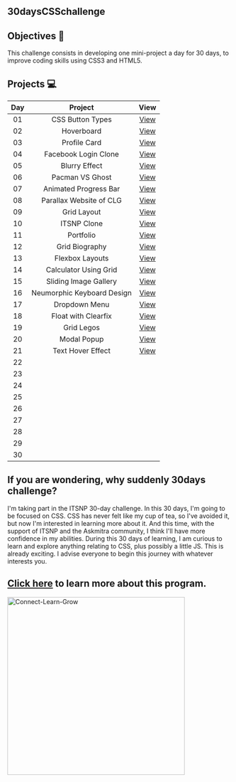 ## 30daysCSSchallenge

## Objectives 🎯
This challenge consists in developing one mini-project a day for 30 days, to improve coding skills using CSS3 and HTML5.

## Projects 💻

|Day|Project|View
|:--:|:--:|:--:|
|01|CSS Button Types|[View](https://codepen.io/shresthaneri/full/mdXWeXG)|
|02|Hoverboard|[View](https://codepen.io/shresthaneri/full/YzeVbLX)|
|03|Profile Card|[View](https://codepen.io/shresthaneri/full/dydRRxz)|
|04|Facebook Login Clone|[View](https://codepen.io/shresthaneri/full/dydzvOz)|
|05|Blurry Effect|[View](https://codepen.io/shresthaneri/full/GRQvVVP)|
|06|Pacman VS Ghost|[View](https://codepen.io/shresthaneri/full/LYQzqJJ)|
|07|Animated Progress Bar|[View](https://codepen.io/shresthaneri/full/poadWOb)|
|08|Parallax Website of CLG|[View](https://codepen.io/shresthaneri/full/jOZZMqG)|
|09|Grid Layout|[View](https://codepen.io/shresthaneri/full/KKQQGqE)|
|10|ITSNP Clone|[View](https://codepen.io/shresthaneri/full/wvyjqQz)
|11|Portfolio|[View](https://codepen.io/shresthaneri/full/oNEmZOx)
|12|Grid Biography|[View](https://codepen.io/shresthaneri/full/VwQBJMK)
|13|Flexbox Layouts|[View](https://codepen.io/shresthaneri/full/oNEPqJL)
|14|Calculator Using Grid|[View](https://codepen.io/shresthaneri/full/YzeJjay)|
|15|Sliding Image Gallery|[View](https://codepen.io/shresthaneri/full/ZErqNYW)|
|16|Neumorphic Keyboard Design|[View](https://codepen.io/shresthaneri/full/qBxQPEj)|
|17|Dropdown Menu|[View](https://codepen.io/shresthaneri/full/QWQzOBp)|
|18|Float with Clearfix|[View](https://codepen.io/shresthaneri/full/xxYmjoZ)|
|19|Grid Legos|[View](https://codepen.io/shresthaneri/full/QWQYpYx)|
|20|Modal Popup|[View](https://codepen.io/shresthaneri/full/yLvwbBx)|
|21|Text Hover Effect|[View](https://codepen.io/shresthaneri/full/mdXomQX)|
|22|[]()|
|23|[]()|
|24|[]()|
|25|[]()|
|26|[]()|
|27|[]()|
|28|[]()|
|29|[]()|
|30|[]()|

## If you are wondering, why suddenly 30days challenge?

I'm taking part in the ITSNP 30-day challenge. In this 30 days, I'm going to be focused on CSS. CSS has never felt like my cup of tea, so I've avoided it, but now I'm interested in learning more about it. And this time, with the support of ITSNP and the Askmitra community, I think I'll have more confidence in my abilities. During this 30 days of learning, I am curious to learn and explore anything relating to CSS, plus possibly a little JS. This is already exciting.  I advise everyone to begin this journey with whatever interests you. 

## [Click here](https://askmitra.com/clg) to learn more about this program.
<img src="https://askmitra.com/wp-content/uploads/2022/04/askmitra.jpg" width="400px" height="400px" alt="Connect-Learn-Grow"/>
